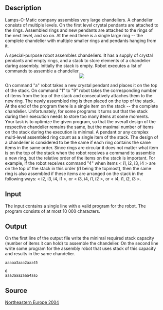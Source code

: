 <h2>Description</h2><p>Lamps-O-Matic company assembles very large chandeliers. A chandelier consists of multiple levels. On the first level crystal pendants are attached to the rings. Assembled rings and new pendants are attached to the rings of the next level, and so on. At the end there is a single large ring -- the complete chandelier with multiple smaller rings and pendants hanging from it.
</p>A special-purpose robot assembles chandeliers. It has a supply of crystal pendants and empty rings, and a stack to store elements of a chandelier during assembly. Initially the stack is empty. Robot executes a list of commands to assemble a chandelier.
<center><img src="images/2161_1.jpg"></center><p>
</p>On command "a" robot takes a new crystal pendant and places it on the top of the stack. On command "1" to "9" robot takes the corresponding number of items from the top of the stack and consecutively attaches them to the new ring. The newly assembled ring is then placed on the top of the stack. At the end of the program there is a single item on the stack -- the complete chandelier.
Unfortunately, for some programs it turns out that the stack during their execution needs to store too many items at some moments. Your task is to optimize the given program, so that the overall design of the respective chandelier remains the same, but the maximal number of items on the stack during the execution is minimal. A pendant or any complex multi-level assembled ring count as a single item of the stack.
The design of a chandelier is considered to be the same if each ring contains the same items in the same order. Since rings are circular it does not matter what item is on the top of the stack when the robot receives a command to assemble a new ring, but the relative order of the items on the stack is important. For example, if the robot receives command "4" when items &lt; i1, i2, i3, i4 &gt; are on the top of the stack in this order (i1 being the topmost), then the same ring is also assembled if these items are arranged on the stack in the following ways: &lt; i2, i3, i4, i1 &gt;, or &lt; i3, i4, i1, i2 &gt;, or &lt; i4, i1, i2, i3 &gt;.<h2>Input</h2><p>The input contains a single line with a valid program for the robot. The program consists of at most 10 000 characters.</p><h2>Output</h2><p>On the first line of the output file write the minimal required stack capacity (number of items it can hold) to assemble the chandelier. On the second line write some program for the assembly robot that uses stack of this capacity and results in the same chandelier.</p><pre><code class="language-input1">aaaaa3aaa2aaa45</code></pre><pre><code class="language-output1">6
aaa3aaa2aaa4aa5</code></pre><h2>Source</h2><a href="searchproblem?field=source&amp;key=Northeastern+Europe+2004">Northeastern Europe 2004</a>